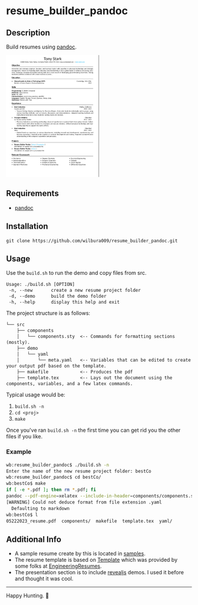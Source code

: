 # resume_builder_pandoc

## Description
Build resumes using [pandoc](https://pandoc.org/).

<img src="samples//05222023_resume.png" alt="TStark" width="50%"/>


## Requirements
- [pandoc](https://pandoc.org/)

## Installation
```
git clone https://github.com/wilbura009/resume_builder_pandoc.git
```

## Usage
Use the `build.sh` to run the demo and copy files from src.

```
Usage: ./build.sh [OPTION]
 -n, --new       create a new resume project folder
 -d, --demo      build the demo folder
 -h, --help      display this help and exit
```

The project structure is as follows:

```
└── src
    ├── components
    │   └── components.sty  <-- Commands for formatting sections (mostly).
    ├── demo
    │   └── yaml
    │       └── meta.yaml   <-- Variables that can be edited to create your output pdf based on the template.
    ├── makefile            <-- Produces the pdf
    ├── template.tex        <-- Lays out the document using the components, variables, and a few latex commands.
```

Typical usage would be:

1. `build.sh -n`
2. `cd <proj>`
3. `make`

Once you've ran `build.sh -n` the first time you can get rid you the other files if you like. 

### Example
```sh
wb:resume_builder_pandoc$ ./build.sh -n
Enter the name of the new resume project folder: bestCo
wb:resume_builder_pandoc$ cd bestCo/
wb:bestCo$ make
if [ -e *.pdf ]; then rm *.pdf; fi
pandoc --pdf-engine=xelatex --include-in-header=components/components.sty --template=template.tex yaml/meta.yaml -o 05222023_resume.pdf
[WARNING] Could not deduce format from file extension .yaml
  Defaulting to markdown
wb:bestCo$ l
05222023_resume.pdf  components/  makefile  template.tex  yaml/
```

## Additional Info
- A sample resume create by this is located in [samples](./samples).
- The resume template is based on [Template](https://docs.google.com/document/d/1VMLTAZx12Vug-jg4OrtXZ2vouNyJ1CIY/edit) which was provided by some folks at [EngineeringResumes](https://www.reddit.com/r/EngineeringResumes/comments/m2cc65/new_and_improved_wiki/).
- The presentation section is to include [revealjs](https://revealjs.com/) demos. I used it before and thought it was cool.


---

Happy Hunting. 🦆

